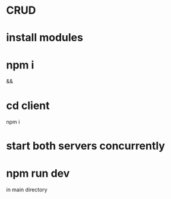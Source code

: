 # CRUD

# install modules 

# npm i 
&&
# cd client 
npm i

# start both servers concurrently
# npm run dev 
in main directory
